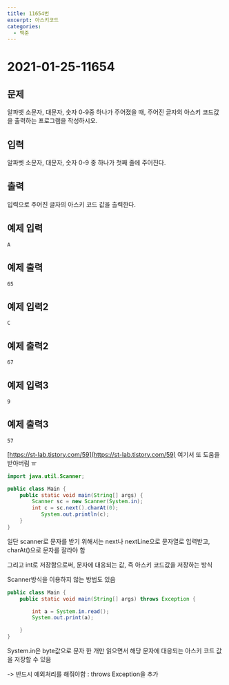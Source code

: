 ```yaml
---
title: 11654번
excerpt: 아스키코드
categories:
  - 백준
---
```


# 2021-01-25-11654

## 문제

알파벳 소문자, 대문자, 숫자 0-9중 하나가 주어졌을 때, 주어진 글자의 아스키 코드값을 출력하는 프로그램을 작성하시오.

## 입력

알파벳 소문자, 대문자, 숫자 0-9 중 하나가 첫째 줄에 주어진다.

## 출력

입력으로 주어진 글자의 아스키 코드 값을 출력한다.

## 예제 입력

```text
A
```

## 예제 출력

```text
65
```

## 예제 입력2

```text
C
```

## 예제 출력2

```text
67
```

## 예제 입력3

```text
9
```

## 예제 출력3

```text
57
```

[https://st-lab.tistory.com/59](https://st-lab.tistory.com/59) 여기서 또 도움을 받아버림 ㅠ

```java
import java.util.Scanner;

public class Main {
    public static void main(String[] args) {
        Scanner sc = new Scanner(System.in);
        int c = sc.next().charAt(0);
           System.out.println(c);
    }
}
```

일단 scanner로 문자를 받기 위해서는 next나 nextLine으로 문자열로 입력받고, charAt\(\)으로 문자를 잘라야 함

그리고 int로 저장함으로써, 문자에 대응되는 값, 즉 아스키 코드값을 저장하는 방식

Scanner방식을 이용하지 않는 방법도 있음

```java
public class Main {
    public static void main(String[] args) throws Exception {

        int a = System.in.read();
        System.out.print(a);

    }
}
```

System.in은 byte값으로 문자 한 개만 읽으면서 해당 문자에 대응되는 아스키 코드 값을 저장할 수 있음

-&gt; 반드시 예외처리를 해줘야함 : throws Exception을 추가

